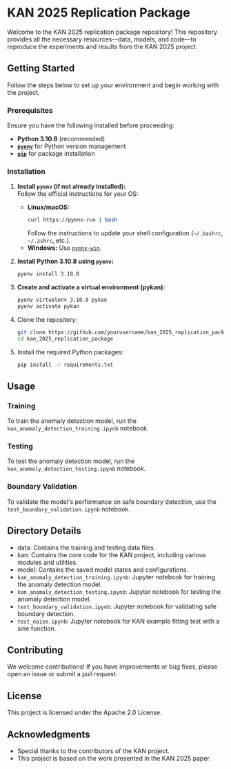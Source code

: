 # KAN 2025 Replication Package

Welcome to the KAN 2025 replication package repository! This repository provides all the necessary resources—data, models, and code—to reproduce the experiments and results from the KAN 2025 project.

## Getting Started

Follow the steps below to set up your environment and begin working with the project.

### Prerequisites

Ensure you have the following installed before proceeding:

- **Python 3.10.8** (recommended)
- **[`pyenv`](https://github.com/pyenv/pyenv)** for Python version management
- **[`pip`](https://pip.pypa.io/en/stable/)** for package installation

### Installation

1. **Install `pyenv` (if not already installed):**  
   Follow the official instructions for your OS:  
   - **Linux/macOS:**
     ```sh
     curl https://pyenv.run | bash
     ```
     Follow the instructions to update your shell configuration (`~/.bashrc`, `~/.zshrc`, etc.).
   - **Windows:** Use [`pyenv-win`](https://github.com/pyenv-win/pyenv-win).

2. **Install Python 3.10.8 using `pyenv`:**
   ```sh
   pyenv install 3.10.8
    ```

3. **Create and activate a virtual environment (pykan):**
    ```sh
    pyenv virtualenv 3.10.8 pykan
    pyenv activate pykan
    ```

4. Clone the repository:
    ```sh
    git clone https://github.com/yourusername/kan_2025_replication_package.git
    cd kan_2025_replication_package
    ```

5. Install the required Python packages:
    ```sh
    pip install -r requirements.txt
    ```

## Usage

### Training

To train the anomaly detection model, run the `kan_anomaly_detection_training.ipynb` notebook.

### Testing

To test the anomaly detection model, run the `kan_anomaly_detection_testing.ipynb` notebook.

### Boundary Validation

To validate the model's performance on safe boundary detection, use the `test_boundary_validation.ipynb` notebook.

## Directory Details

- data: Contains the training and testing data files.
- kan: Contains the core code for the KAN project, including various modules and utilities.
- model: Contains the saved model states and configurations.
- `kan_anomaly_detection_training.ipynb`: Jupyter notebook for training the anomaly detection model.
- `kan_anomaly_detection_testing.ipynb`: Jupyter notebook for testing the anomaly detection model.
- `test_boundary_validation.ipynb`: Jupyter notebook for validating safe boundary detection.
- `test_noise.ipynb`: Jupyter notebook for KAN example fitting test with a sine function.

## Contributing

We welcome contributions! If you have improvements or bug fixes, please open an issue or submit a pull request.

## License

This project is licensed under the Apache 2.0 License.

## Acknowledgments

- Special thanks to the contributors of the KAN project.
- This project is based on the work presented in the KAN 2025 paper.
